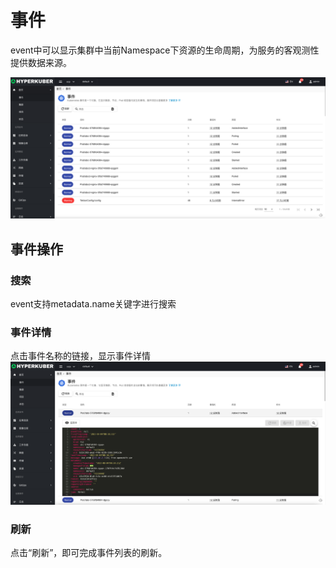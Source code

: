 # 事件

event中可以显示集群中当前Namespace下资源的生命周期，为服务的客观测性提供数据来源。

![Minion](../../../assets/images/home/event-list.jpg)
## 事件操作


### 搜索
event支持metadata.name关键字进行搜索
### 事件详情
点击事件名称的链接，显示事件详情
![Minion](../../../assets/images/home/event-detail.jpg)
### 刷新
点击“刷新”，即可完成事件列表的刷新。